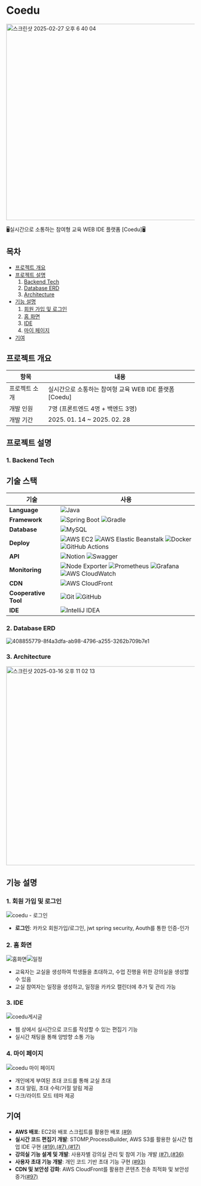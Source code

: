 # Coedu
<img width="525" alt="스크린샷 2025-02-27 오후 6 40 04" src="https://github.com/user-attachments/assets/47b17280-8605-405f-bae7-249cb20b30ed" />

🖥️실시간으로 소통하는 참여형 교육 WEB IDE 플랫폼 [Coedu]🖥️

## 목차

- [프로젝트 개요](#프로젝트-개요)
- [프로젝트 설명](#프로젝트-설명)
  1. [Backend Tech](#1-backend-tech)
  2. [Database ERD](#2-database-erd)
  3. [Architecture](#3-architecture)
- [기능 설명](#기능-설명)
  1. [회원 가입 및 로그인](#1-회원-가입-및-로그인)
  2. [홈 화면](#2-홈-화면)
  3. [IDE](#3-IDE)
  4. [마이 페이지](#4-마이-페이지)
- [기여](#기여)
  

## 프로젝트 개요

| 항목       | 내용                                          |
|------------|---------------------------------------------|
| 프로젝트 소개 | 실시간으로 소통하는 참여형 교육 WEB IDE 플랫폼 [Coedu]  |
| 개발 인원    | 7명 (프론트엔드 4명 + 백엔드 3명) |
| 개발 기간    | 2025. 01. 14 ~ 2025. 02. 28               |

## 프로젝트 설명

### 1. Backend Tech

## 기술 스택

| 기술             | 사용                             |
|------------------|--------------------------------|
| **Language**         | ![Java](https://img.shields.io/badge/Java-%23ED8B00.svg?style=for-the-badge&logo=java&logoColor=white) |
| **Framework**        | ![Spring Boot](https://img.shields.io/badge/Spring_Boot-%236DB33F.svg?style=for-the-badge&logo=spring-boot&logoColor=white) ![Gradle](https://img.shields.io/badge/Gradle-02303A.svg?style=for-the-badge&logo=Gradle&logoColor=white) |
| **Database**         | ![MySQL](https://img.shields.io/badge/MySQL-%2300f.svg?style=for-the-badge&logo=mysql&logoColor=white) |
| **Deploy**           | ![AWS EC2](https://img.shields.io/badge/Amazon%20EC2-%23FF9900.svg?style=for-the-badge&logo=amazon-ec2&logoColor=white)  ![AWS Elastic Beanstalk](https://img.shields.io/badge/AWS%20Elastic%20Beanstalk-FF9900?style=for-the-badge&logo=amazonaws&logoColor=white) ![Docker](https://img.shields.io/badge/Docker-2496ED?style=for-the-badge&logo=docker&logoColor=white) ![GitHub Actions](https://img.shields.io/badge/GitHub_Actions-%232671E5.svg?style=for-the-badge&logo=githubactions&logoColor=white) |
| **API**              | ![Notion](https://img.shields.io/badge/Notion-%23000000.svg?style=for-the-badge&logo=notion&logoColor=white) ![Swagger](https://img.shields.io/badge/Swagger-%23Clojure.svg?style=for-the-badge&logo=swagger&logoColor=white) |
| **Monitoring**       | ![Node Exporter](https://img.shields.io/badge/Node%20Exporter-%230077B5.svg?style=for-the-badge&logo=prometheus&logoColor=white) ![Prometheus](https://img.shields.io/badge/Prometheus-%23E6522C.svg?style=for-the-badge&logo=prometheus&logoColor=white) ![Grafana](https://img.shields.io/badge/Grafana-F46800?style=for-the-badge&logo=grafana&logoColor=white) ![AWS CloudWatch](https://img.shields.io/badge/AWS%20CloudWatch-FF9900?style=for-the-badge&logo=amazonaws&logoColor=white) |
| **CDN**             | ![AWS CloudFront](https://img.shields.io/badge/AWS%20CloudFront-232F3E?style=for-the-badge&logo=amazonaws&logoColor=white) |
| **Cooperative Tool** | ![Git](https://img.shields.io/badge/Git-%23F05033.svg?style=for-the-badge&logo=git&logoColor=white) ![GitHub](https://img.shields.io/badge/GitHub-%23121011.svg?style=for-the-badge&logo=github&logoColor=white) |
| **IDE**              | ![IntelliJ IDEA](https://img.shields.io/badge/IntelliJ_IDEA-000000.svg?style=for-the-badge&logo=intellij-idea&logoColor=white) |


### 2. Database ERD

![408855779-8f4a3dfa-ab98-4796-a255-3262b709b7e1](https://github.com/user-attachments/assets/01e28622-5ad1-4ab4-8128-4fd06dec1480)


### 3. Architecture

<img width="532" alt="스크린샷 2025-03-16 오후 11 02 13" src="https://github.com/user-attachments/assets/7af9fe69-c478-4b7b-b194-b6e49842a3dc" />



## 기능 설명

### 1. 회원 가입 및 로그인

![coedu - 로그인](https://github.com/user-attachments/assets/9ef07cb6-5a9c-411a-902b-deceafab831c)


- **로그인**: 카카오 회원가입/로그인, jwt spring security, Aouth를 통한 인증-인가

### 2. 홈 화면

<div style="display: flex;">
  <img src="https://github.com/user-attachments/assets/1dcebeee-f9ae-403d-8740-a86d3018db60" alt="홈화면" loading="lazy"/>
  <img src="https://github.com/user-attachments/assets/8997fd02-ab28-43bd-bc28-166d4165ccf1" alt="일정" loading="lazy" />
</div>

- 교육자는 교실을 생성하여 학생들을 초대하고, 수업 진행을 위한 강의실을 생성할 수 있음
- 교실 참여자는 일정을 생성하고, 일정을 카카오 캘린더에 추가 및 관리 가능

### 3. IDE

![coedu게시글](https://github.com/user-attachments/assets/12422cd7-3a77-4bb1-a76a-153708adfb6e)

- 웹 상에서 실시간으로 코드를 작성할 수 있는 편집기 기능
- 실시간 채팅을 통해 양방향 소통 가능

### 4. 마이 페이지

![coedu 마이 페이지](https://github.com/user-attachments/assets/5c4edd86-e50d-40b5-8fdb-0079096d9ac5)


- 개인에게 부여된 초대 코드를 통해 교실 초대
- 초대 알림, 초대 수락/거절 알림 제공
- 다크/라이트 모드 테마 제공

## 기여


- **AWS 배포**: EC2와 배포 스크립트를 활용한 배포  [(#9)](https://github.com/F3B4-KDT-Project/back-end/issues/9)
- **실시간 코드 편집기 개발**: STOMP,ProcessBuilder, AWS S3를 활용한 실시간 협업 IDE 구현 [(#19)](https://github.com/F3B4-KDT-Project/back-end/issues/19),[(#7)](https://github.com/F3B4-KDT-Project/back-end/issues/7),[(#17)](https://github.com/F3B4-KDT-Project/back-end/issues/17)
- **강의실 기능 설계 및 개발**: 사용자별 강의실 관리 및 참여 기능 개발  [(#7)](https://github.com/F3B4-KDT-Project/back-end/issues/7),[(#36)](https://github.com/F3B4-KDT-Project/back-end/issues/36)
- **사용자 초대 기능 개발**: 개인 코드 기반 초대 기능 구현  [(#93)](https://github.com/F3B4-KDT-Project/back-end/issues/93)
- **CDN 및 보안성 강화**: AWS CloudFront를 활용한 콘텐츠 전송 최적화 및 보안성 증가[(#97)](https://github.com/F3B4-KDT-Project/back-end/issues/97)

